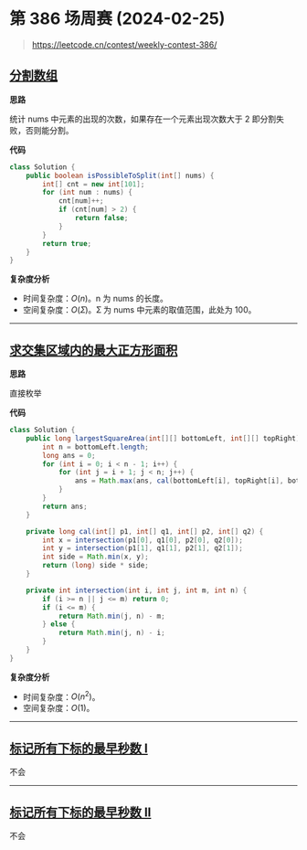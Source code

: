# 第 386 场周赛 (2024-02-25)

> https://leetcode.cn/contest/weekly-contest-386/

## [分割数组](https://leetcode.cn/problems/split-the-array/)
**思路**

统计 nums 中元素的出现的次数，如果存在一个元素出现次数大于 2 即分割失败，否则能分割。

**代码**

```java
class Solution {
    public boolean isPossibleToSplit(int[] nums) {
        int[] cnt = new int[101];
        for (int num : nums) {
            cnt[num]++;
            if (cnt[num] > 2) {
                return false;
            }
        }
        return true;
    }
}
```

**复杂度分析**

- 时间复杂度：$O(n)$。n 为 nums 的长度。
- 空间复杂度：$O(Ʃ)$。Ʃ 为 nums 中元素的取值范围，此处为 100。


--------------------

## [求交集区域内的最大正方形面积](https://leetcode.cn/problems/find-the-largest-area-of-square-inside-two-rectangles/)
**思路**

直接枚举

**代码**

```java
class Solution {
    public long largestSquareArea(int[][] bottomLeft, int[][] topRight) {
        int n = bottomLeft.length;
        long ans = 0;
        for (int i = 0; i < n - 1; i++) {
            for (int j = i + 1; j < n; j++) {
                ans = Math.max(ans, cal(bottomLeft[i], topRight[i], bottomLeft[j], topRight[j]));
            }
        }
        return ans;
    }

    private long cal(int[] p1, int[] q1, int[] p2, int[] q2) {
        int x = intersection(p1[0], q1[0], p2[0], q2[0]);
        int y = intersection(p1[1], q1[1], p2[1], q2[1]);
        int side = Math.min(x, y);
        return (long) side * side;
    }

    private int intersection(int i, int j, int m, int n) {
        if (i >= n || j <= m) return 0;
        if (i <= m) {
            return Math.min(j, n) - m;
        } else {
            return Math.min(j, n) - i;
        }
    }
}
```

**复杂度分析**

- 时间复杂度：$O(n^2)$。
- 空间复杂度：$O(1)$。


--------------------

## [标记所有下标的最早秒数 I](https://leetcode.cn/problems/earliest-second-to-mark-indices-i/)

不会


--------------------

## [标记所有下标的最早秒数 II](https://leetcode.cn/problems/earliest-second-to-mark-indices-ii/)
不会
